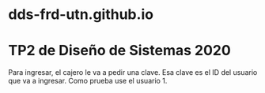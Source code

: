 # dds-frd-utn.github.io
# TP2 de Diseño de Sistemas 2020

Para ingresar, el cajero le va a pedir una clave. Esa clave es el ID del usuario que va a ingresar. Como prueba use el usuario 1.
